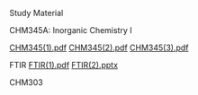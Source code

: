 
Study Material

CHM345A: Inorganic Chemistry I 

[CHM345(1).pdf](https://github.com/6202cvp/studymaterial/files/7613157/CHM345.1.pdf)
[CHM345(2).pdf](https://github.com/6202cvp/studymaterial/files/7613155/CHM345.2.pdf)
[CHM345(3).pdf](https://github.com/6202cvp/studymaterial/files/7613156/CHM345.3.pdf)

FTIR
[FTIR(1).pdf](https://github.com/6202cvp/studymaterial/files/7613159/FTIR.1.pdf)
[FTIR(2).pptx](https://github.com/6202cvp/studymaterial/files/7613160/FTIR.2.pptx)

CHM303
